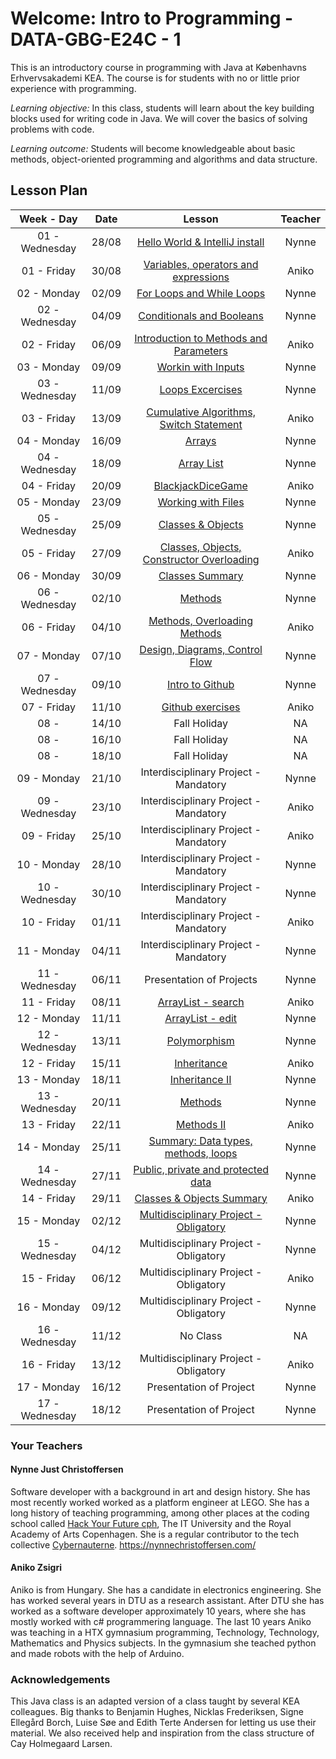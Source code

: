 # Welcome: Intro to Programming - DATA-GBG-E24C - 1


This is an introductory course in programming with Java at Københavns Erhvervsakademi KEA. The course is for students with no or little prior experience with programming.


*Learning objective:* In this class, students will learn about the key building blocks used for writing code in Java. We will cover the basics of solving problems with code.


*Learning outcome:* Students will become knowledgeable about basic methods, object-oriented programming and algorithms and data structure.

## Lesson Plan

|   Week - Day   | Date  |                                   Lesson                                   | Teacher |
| :------------: | :---: | :------------------------------------------------------------------------: | :-----: |
| 01 - Wednesday | 28/08 |     [Hello World & IntelliJ install](./lessons/week-01/2-wednesday.md)     |  Nynne  |
|  01 - Friday   | 30/08 |   [Variables, operators and expressions](./lessons/week-01/3-friday.md)    |  Aniko  |
|  02 - Monday   | 02/09 |         [For Loops and While Loops](./lessons/week-02/1-monday.md)         |  Nynne  |
| 02 - Wednesday | 04/09 |       [Conditionals and Booleans](./lessons/week-02/2-wednesday.md)        |  Nynne  |
|  02 - Friday   | 06/09 |  [Introduction to Methods and Parameters](./lessons/week-02/3-friday.md)   |  Aniko  |
|  03 - Monday   | 09/09 |            [Workin with Inputs](./lessons/week-03/1-monday.md)             |  Nynne  |
| 03 - Wednesday | 11/09 |            [Loops Excercises](./lessons/week-03/2-wednesday.md)            |  Nynne  |
|  03 - Friday   | 13/09 |  [Cumulative Algorithms, Switch Statement](./lessons/week-03/3-friday.md)  |  Aniko  |
|  04 - Monday   | 16/09 |                  [Arrays](./lessons/week-04/1-monday.md)                   |  Nynne  |
| 04 - Wednesday | 18/09 |               [Array List](./lessons/week-04/2-wednesday.md)               |  Nynne  |
|  04 - Friday   | 20/09 |             [BlackjackDiceGame](./lessons/week-04/3-friday.md)             |  Aniko  |
|  05 - Monday   | 23/09 |            [Working with Files](./lessons/week-05/1-monday.md)             |  Nynne  |
| 05 - Wednesday | 25/09 |           [Classes & Objects](./lessons/week-05/2-wednesday.md)            |  Nynne  |
|  05 - Friday   | 27/09 | [Classes, Objects, Constructor Overloading](./lessons/week-05/3-friday.md) |  Aniko  |
|  06 - Monday   | 30/09 |              [Classes Summary](./lessons/week-06/1-monday.md)              |  Nynne  |
| 06 - Wednesday | 02/10 |                [Methods](./lessons/week-06/2-wednesday.md)                 |  Nynne  |
|  06 - Friday   | 04/10 |       [Methods, Overloading Methods](./lessons/week-06/3-friday.md)        |  Aniko  |
|  07 - Monday   | 07/10 |      [Design, Diagrams, Control Flow](./lessons/week-07/1-monday.md)       |  Nynne  |
| 07 - Wednesday | 09/10 |            [Intro to Github](./lessons/week-07/2-wednesday.md)             |  Nynne  |
|  07 - Friday   | 11/10 |             [Github exercises](./lessons/week-07/3-friday.md)              |  Aniko  |
|      08 -      | 14/10 |                                Fall Holiday                                |   NA    |
|      08 -      | 16/10 |                                Fall Holiday                                |   NA    |
|      08 -      | 18/10 |                                Fall Holiday                                |   NA    |
|  09 - Monday   | 21/10 |                   Interdisciplinary Project - Mandatory                    |  Nynne  |
| 09 - Wednesday | 23/10 |                   Interdisciplinary Project - Mandatory                    |  Aniko  |
|  09 - Friday   | 25/10 |                   Interdisciplinary Project - Mandatory                    |  Aniko  |
|  10 - Monday   | 28/10 |                   Interdisciplinary Project - Mandatory                    |  Nynne  |
| 10 - Wednesday | 30/10 |                   Interdisciplinary Project - Mandatory                    |  Nynne  |
|  10 - Friday   | 01/11 |                   Interdisciplinary Project - Mandatory                    |  Aniko  |
|  11 - Monday   | 04/11 |                   Interdisciplinary Project - Mandatory                    |  Nynne  |
| 11 - Wednesday | 06/11 |                          Presentation of Projects                          |  Nynne  |
|  11 - Friday   | 08/11 |            [ArrayList - search](./lessons/week-11/3-friday.md)             |  Aniko  |
|  12 - Monday   | 11/11 |             [ArrayList - edit](./lessons/week-12/1-monday.md)              |  Nynne  |
| 12 - Wednesday | 13/11 |              [Polymorphism](./lessons/week-12/2-wednesday.md)              |  Nynne  |
|  12 - Friday   | 15/11 |                [Inheritance](./lessons/week-12/3-friday.md)                |  Aniko  |
|  13 - Monday   | 18/11 |              [Inheritance II](./lessons/week-13/1-monday.md)               |  Nynne  |
| 13 - Wednesday | 20/11 |                [Methods](./lessons/week-13/2-wednesday.md)                 |  Nynne  |
|  13 - Friday   | 22/11 |                [Methods II](./lessons/week-13/3-friday.md)                 |  Aniko  |
|  14 - Monday   | 25/11 |    [Summary: Data types, methods, loops](./lessons/week-14/1-monday.md)    |  Nynne  |
| 14 - Wednesday | 27/11 |   [Public, private and protected data](./lessons/week-14/2-wednesday.md)   |  Nynne  |
|  14 - Friday   | 29/11 |         [Classes & Objects Summary](./lessons/week-14/3-friday.md)         |  Aniko  |
|  15 - Monday   | 02/12 |  [Multidisciplinary Project - Obligatory](./lessons/week-15/1-monday.md)   |  Nynne  |
| 15 - Wednesday | 04/12 |                   Multidisciplinary Project - Obligatory                   |  Nynne  |
|  15 - Friday   | 06/12 |                   Multidisciplinary Project - Obligatory                   |  Aniko  |
|  16 - Monday   | 09/12 |                   Multidisciplinary Project - Obligatory                   |  Nynne  |
| 16 - Wednesday | 11/12 |                                  No Class                                  |   NA    |
|  16 - Friday   | 13/12 |                   Multidisciplinary Project - Obligatory                   |  Aniko  |
|  17 - Monday   | 16/12 |                          Presentation of Project                           |  Nynne  |
| 17 - Wednesday | 18/12 |                          Presentation of Project                           |  Nynne  |

  
### Your Teachers

#### Nynne Just Christoffersen
Software developer with a background in art and design history. She has most recently worked worked as a platform engineer at LEGO. She has a long history of teaching programming, among other places at the coding school called [Hack Your Future cph](https://www.hackyourfuture.dk/), The IT University and the Royal Academy of Arts Copenhagen. She is a regular contributor to the tech collective [Cybernauterne](https://cybernauterne.dk/). 
https://nynnechristoffersen.com/

#### Aniko Zsigri

Aniko is from Hungary. She has a candidate in electronics engineering. She has worked several years in DTU as a research assistant. After DTU she has worked as a software developer approximately 10 years, where she has mostly worked with c# programmering language. The last 10 years Aniko was teaching in a HTX gymnasium programming, Technology, Technology, Mathematics and Physics subjects. In the gymnasium she teached python and made robots with the help of Arduino.  

### Acknowledgements

This Java class is an adapted version of a class taught by several KEA colleagues. Big thanks to Benjamin Hughes, Nicklas Frederiksen, Signe Ellegård Borch, Luise Søe and Edith Terte Andersen for letting us use their material. We also received help and inspiration from the class structure of Cay Holmegaard Larsen. 
